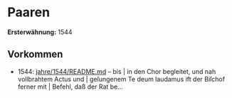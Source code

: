 # Paaren

**Ersterwähnung:** 1544

## Vorkommen
- 1544: [jahre/1544/README.md](../jahre/1544/README.md) – bis |
in den Chor begleitet, und nah vollbrahtem Actus und |
geſungenem Te deum laudamus ift der Biſchof ferner mit |
Befehl, daß der Rat be...
